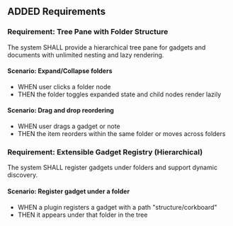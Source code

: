## ADDED Requirements

### Requirement: Tree Pane with Folder Structure
The system SHALL provide a hierarchical tree pane for gadgets and documents with unlimited nesting and lazy rendering.

#### Scenario: Expand/Collapse folders
- WHEN user clicks a folder node
- THEN the folder toggles expanded state and child nodes render lazily

#### Scenario: Drag and drop reordering
- WHEN user drags a gadget or note
- THEN the item reorders within the same folder or moves across folders

### Requirement: Extensible Gadget Registry (Hierarchical)
The system SHALL register gadgets under folders and support dynamic discovery.

#### Scenario: Register gadget under a folder
- WHEN a plugin registers a gadget with a path "structure/corkboard"
- THEN it appears under that folder in the tree
